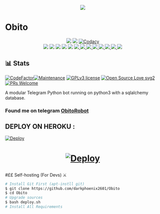 <p align="center">
   <img src="https://preview.redd.it/7o581y1i7jo61.jpg?auto=webp&s=cbb1270afd1e691dd518526555539d8a010cf661">
</p>

# Obito

<p align="center">
    <a href="https://www.python.org/" alt="made-with-python"> <img src="https://img.shields.io/badge/Made%20with-Python-black.svg?style=flat-square&logo=python&logoColor=blue&color=red" /></a>
    <a href="https://github.com/darkphoenix2601/Obito/graphs/commit-activity" alt="Maintenance"> <img src="https://img.shields.io/badge/Maintained%3F-yes-red.svg?style=flat-square" /></a>
    <a href="https://app.codacy.com/gh/darkphoenix2601/Obito/dashboard"> <img src="https://img.shields.io/codacy/grade/a723cb464d5a4d25be3152b5d71de82d?color=red&logo=codacy&style=flat-square" alt="Codacy" /></a><br>
    <a href="https://github.com/darkphoenix2601/Obito"> <img src="https://img.shields.io/github/repo-size/darkphoenix2601/Obito?color=red&logo=github&logoColor=blue&style=flat-square" /></a>
    <a href="https://github.com/darkphoenix2601/Obito/commits"> <img src="https://img.shields.io/github/last-commit/darkphoenix2601/Obito?color=red&logo=github&logoColor=blue&style=flat-square" /></a>
    <a href="https://github.com/darkphoenix2601/Obito/issues"> <img src="https://img.shields.io/github/issues/darkphoenix2601/Obito?color=red&logo=github&logoColor=blue&style=flat-square" /></a>
    <a href="https://github.com/darkphoenix2601/Obito/network/members"> <img src="https://img.shields.io/github/forks/darkphoenix2601/Obito?color=red&logo=github&logoColor=blue&style=flat-square" /></a>  
    <a href="https://github.com/darkphoenix2601/Obito/network/members"> <img src="https://img.shields.io/github/stars/darkphoenix2601/Obito?color=red&logo=github&logoColor=blue&style=flat-square" /></a>
    <a href="https://github.com/darkphoenix2601/Obito/graphs/contributors" alt="GitHub contributors"> <img src="https://img.shields.io/github/contributors/darkphoenix2601/Obito?style=flat&logo=github" /> </a>
    <a href="https://github.com/darkphoenix2601/Obito/pulls" alt="GitHub closed pull requests"> <img src="https://img.shields.io/github/issues-pr-closed-raw/darkphoenix2601/Obito?color=success" /> </a>
    <a href="https://github.com/darkphoenix2601/Obito" alt="GitHub release (latest by date including pre-releases)"> <img src="https://img.shields.io/github/v/release/darkphoenix2601/Obito?include_prereleases?style=flat&logo=github" /> </a>
    <a href="https://github.com/darkphoenix2601/Obito" alt="Docker!"> <img src="https://aleen42.github.io/badges/src/docker.svg" /> </a>
    <a href="https://github.com/darkphoenix2601/Obito/blob/master/LICENSE" alt="GPLv3 license"> <img src="https://img.shields.io/badge/License-GPLv3-blue.svg" /> </a>
    <a href="https://t.me/Miss_Akshi_updates" alt="Telegram!"> <img src="https://aleen42.github.io/badges/src/telegram.svg" /> </a>
    <a href="https://discord.gg/nDD97pXBzK" alt="Discord"> <img src="https://img.shields.io/discord/465068856692441090?style=flat&logo=discord&color=blue" /> </a>
    <a href="" alt="darkphoenix2601"> <img src="https://img.shields.io/badge/Built%20by-Darkphoenix-red" /> </a>
    </p>

## 📊 Stats
[![CodeFactor](https://www.codefactor.io/repository/github/darkphoenix2601/obito/badge?s=b4af8a5e53662d173f7fe1a3c0ea2579962cba61)](https://www.codefactor.io/repository/github/darkphoenix2601/obito)[![Maintenance](https://img.shields.io/badge/Maintained%3F-yes-green.svg)](https://GitHub.com/Naereen/StrapDown.js/graphs/commit-activity) [![GPLv3 license](https://img.shields.io/badge/License-GPLv3-blue.svg)](https://perso.crans.org/besson/LICENSE.html) [![Open Source Love svg2](https://badges.frapsoft.com/os/v2/open-source.svg?v=103)](https://github.com/ellerbrock/open-source-badges/) [![PRs Welcome](https://img.shields.io/badge/PRs-welcome-brightgreen.svg?style=flat-square)](https://makeapullrequest.com)

A modular Telegram Python bot running on python3 with a sqlalchemy database.

### Found me on telegram [ObitoRobot](https://t.me/Obito2_0_bot)

## DEPLOY ON HEROKU :

[![Deploy](https://www.herokucdn.com/deploy/button.svg)](https://heroku.com/deploy?template=https://github.com/darkphoenix2601/Obito)


  <h1>
    <p align="center">
        <a href="https://heroku.com/deploy?template=https://github.com/Santiopehv/Obito">
            <img src="https://www.herokucdn.com/deploy/button.svg" alt="Deploy">
        </a>
    </p>
</h1>

#££ Self-hosting (For Devs) ⚔
```sh
# Install Git First (apt-instll git)
$ git clone https://github.com/darkphoenix2601/Obito
$ cd Obito
# Upgrade sources
$ bash deploy.sh
# Install All Requirements




  
